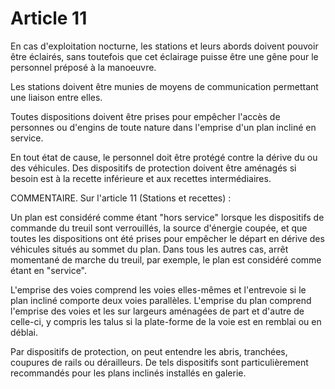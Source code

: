 # Article 11

En cas d'exploitation nocturne, les stations et leurs abords doivent pouvoir être éclairés, sans toutefois que cet éclairage puisse être une gêne pour le personnel préposé à la manoeuvre.

Les stations doivent être munies de moyens de communication permettant une liaison entre elles.

Toutes dispositions doivent être prises pour empêcher l'accès de personnes ou d'engins de toute nature dans l'emprise d'un plan incliné en service.

En tout état de cause, le personnel doit être protégé contre la dérive du ou des véhicules. Des dispositifs de protection doivent être aménagés si besoin est à la recette inférieure et aux recettes intermédiaires.

COMMENTAIRE.    Sur l'article 11 (Stations et recettes) :

Un plan est considéré comme étant "hors service" lorsque les dispositifs de commande du treuil sont verrouillés, la source d'énergie coupée, et que toutes les dispositions ont été prises pour empêcher le départ en dérive des véhicules situés au sommet du plan. Dans tous les autres cas, arrêt momentané de marche du treuil, par exemple, le plan est considéré comme étant en "service".

L'emprise des voies comprend les voies elles-mêmes et l'entrevoie si le plan incliné comporte deux voies parallèles. L'emprise du plan comprend l'emprise des voies et les sur largeurs aménagées de part et d'autre de celle-ci, y compris les talus si la plate-forme de la voie est en remblai ou en déblai.

Par dispositifs de protection, on peut entendre les abris, tranchées, coupures de rails ou dérailleurs. De tels dispositifs sont particulièrement recommandés pour les plans inclinés installés en galerie.

